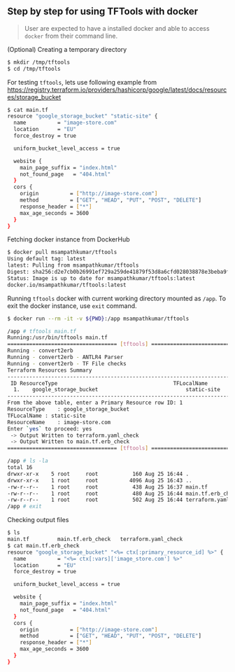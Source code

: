 ## Step by step for  using TFTools with docker

> User are expected to have a installed docker and able to access `docker` from their command line.

(Optional) Creating a temporary directory

```bash
$ mkdir /tmp/tftools
$ cd /tmp/tftools
```

For testing `tftools`, lets use following example from https://registry.terraform.io/providers/hashicorp/google/latest/docs/resources/storage_bucket

```bash
$ cat main.tf
resource "google_storage_bucket" "static-site" {
  name          = "image-store.com"
  location      = "EU"
  force_destroy = true

  uniform_bucket_level_access = true

  website {
    main_page_suffix = "index.html"
    not_found_page   = "404.html"
  }
  cors {
    origin          = ["http://image-store.com"]
    method          = ["GET", "HEAD", "PUT", "POST", "DELETE"]
    response_header = ["*"]
    max_age_seconds = 3600
  }
}
```

Fetching docker instance from DockerHub
```bash
$ docker pull msampathkumar/tftools
Using default tag: latest
latest: Pulling from msampathkumar/tftools
Digest: sha256:d2e7cb0b26991ef729a259de41879f53d8a6cfd028038878e3beba9f04f742f2
Status: Image is up to date for msampathkumar/tftools:latest
docker.io/msampathkumar/tftools:latest
```

Running `tftools` docker with current working directory mounted as `/app`. To exit the docker instance, use `exit` command.

```bash
$ docker run --rm -it -v ${PWD}:/app msampathkumar/tftools

/app # tftools main.tf
Running:/usr/bin/tftools main.tf
=================================== [tftools] ===================================
Running - convert2erb
Running - convert2erb - ANTLR4 Parser
Running - convert2erb - TF File checks
Terraform Resources Summary
--------------------------------------------------------------------------------------------------------------
 ID	ResourceType                                     TFLocalName                            ResourceName
  1.	google_storage_bucket                            static-site                         image-store.com
--------------------------------------------------------------------------------------------------------------
From the above table, enter a Primary Resource row ID: 1
ResourceType	: google_storage_bucket
TFLocalName	: static-site
ResourceName	: image-store.com
Enter `yes` to proceed: yes
 -> Output Written to terraform.yaml_check
 -> Output Written to main.tf.erb_check
=================================== [tftools] ===================================

/app # ls -la
total 16
drwxr-xr-x    5 root     root           160 Aug 25 16:44 .
drwxr-xr-x    1 root     root          4096 Aug 25 16:43 ..
-rw-r--r--    1 root     root           438 Aug 25 16:37 main.tf
-rw-r--r--    1 root     root           480 Aug 25 16:44 main.tf.erb_check
-rw-r--r--    1 root     root           502 Aug 25 16:44 terraform.yaml_check
/app # exit
```

Checking output files
```bash
$ ls
main.tf			main.tf.erb_check	terraform.yaml_check
$ cat main.tf.erb_check
resource "google_storage_bucket" "<%= ctx[:primary_resource_id] %>" {
  name          = "<%= ctx[:vars]['image_store.com'] %>"
  location      = "EU"
  force_destroy = true

  uniform_bucket_level_access = true

  website {
    main_page_suffix = "index.html"
    not_found_page   = "404.html"
  }
  cors {
    origin          = ["http://image-store.com"]
    method          = ["GET", "HEAD", "PUT", "POST", "DELETE"]
    response_header = ["*"]
    max_age_seconds = 3600
  }
}
```
